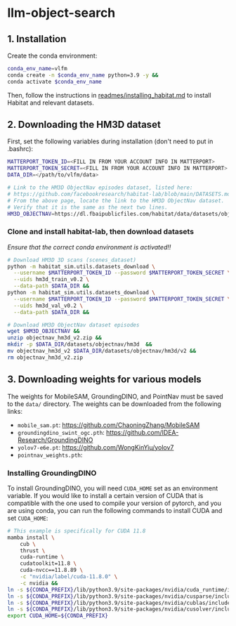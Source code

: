 # llm-object-search

## 1. Installation

Create the conda environment:
```bash
conda_env_name=vlfm
conda create -n $conda_env_name python=3.9 -y &&
conda activate $conda_env_name
```

Then, follow the instructions in [readmes/installing_habitat.md](readmes/installing_habitat.md) to install Habitat and relevant datasets.

## 2. Downloading the HM3D dataset
First, set the following variables during installation (don't need to put in .bashrc):
```bash
MATTERPORT_TOKEN_ID=<FILL IN FROM YOUR ACCOUNT INFO IN MATTERPORT>
MATTERPORT_TOKEN_SECRET=<FILL IN FROM YOUR ACCOUNT INFO IN MATTERPORT>
DATA_DIR=</path/to/vlfm/data>

# Link to the HM3D ObjectNav episodes dataset, listed here:
# https://github.com/facebookresearch/habitat-lab/blob/main/DATASETS.md#task-datasets
# From the above page, locate the link to the HM3D ObjectNav dataset.
# Verify that it is the same as the next two lines.
HM3D_OBJECTNAV=https://dl.fbaipublicfiles.com/habitat/data/datasets/objectnav/hm3d/v2/objectnav_hm3d_v2.zip
```

### Clone and install habitat-lab, then download datasets
*Ensure that the correct conda environment is activated!!*
```bash
# Download HM3D 3D scans (scenes_dataset)
python -m habitat_sim.utils.datasets_download \
  --username $MATTERPORT_TOKEN_ID --password $MATTERPORT_TOKEN_SECRET \
  --uids hm3d_train_v0.2 \
  --data-path $DATA_DIR &&
python -m habitat_sim.utils.datasets_download \
  --username $MATTERPORT_TOKEN_ID --password $MATTERPORT_TOKEN_SECRET \
  --uids hm3d_val_v0.2 \
  --data-path $DATA_DIR &&

# Download HM3D ObjectNav dataset episodes
wget $HM3D_OBJECTNAV &&
unzip objectnav_hm3d_v2.zip &&
mkdir -p $DATA_DIR/datasets/objectnav/hm3d  &&
mv objectnav_hm3d_v2 $DATA_DIR/datasets/objectnav/hm3d/v2 &&
rm objectnav_hm3d_v2.zip
```


## 3. Downloading weights for various models
The weights for MobileSAM, GroundingDINO, and PointNav must be saved to the `data/` directory. The weights can be downloaded from the following links:
- `mobile_sam.pt`:  https://github.com/ChaoningZhang/MobileSAM
- `groundingdino_swint_ogc.pth`: https://github.com/IDEA-Research/GroundingDINO
- `yolov7-e6e.pt`: https://github.com/WongKinYiu/yolov7
- `pointnav_weights.pth`:

### Installing GroundingDINO
To install GroundingDINO, you will need `CUDA_HOME` set as an environment variable. If you would like to install a certain version of CUDA that is compatible with the one used to compile your version of pytorch, and you are using conda, you can run the following commands to install CUDA and set `CUDA_HOME`:
```bash
# This example is specifically for CUDA 11.8
mamba install \
    cub \
    thrust \
    cuda-runtime \
    cudatoolkit=11.8 \
    cuda-nvcc==11.8.89 \
    -c "nvidia/label/cuda-11.8.0" \
    -c nvidia &&
ln -s ${CONDA_PREFIX}/lib/python3.9/site-packages/nvidia/cuda_runtime/include/*  ${CONDA_PREFIX}/include/ &&
ln -s ${CONDA_PREFIX}/lib/python3.9/site-packages/nvidia/cusparse/include/*  ${CONDA_PREFIX}/include/ &&
ln -s ${CONDA_PREFIX}/lib/python3.9/site-packages/nvidia/cublas/include/*  ${CONDA_PREFIX}/include/ &&
ln -s ${CONDA_PREFIX}/lib/python3.9/site-packages/nvidia/cusolver/include/*  ${CONDA_PREFIX}/include/ &&
export CUDA_HOME=${CONDA_PREFIX}
```
